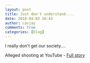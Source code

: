 ```yaml
---
layout: post
title: Just don't understand....
date: 2018-04-03 16:43
author: casjay
comments: true
categories: [blog]
---
```


I really don't get our society....  
  
Alleged shooting at YouTube - [Full story](https://www.cbsnews.com/news/youtube-shooting-san-bruno-california-hq-today-2018-04-03-live-updates/)  
